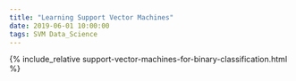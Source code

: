 ```yaml
---
title: "Learning Support Vector Machines"  
date: 2019-06-01 10:00:00  
tags: SVM Data_Science
---
```


{% include_relative support-vector-machines-for-binary-classification.html %}


